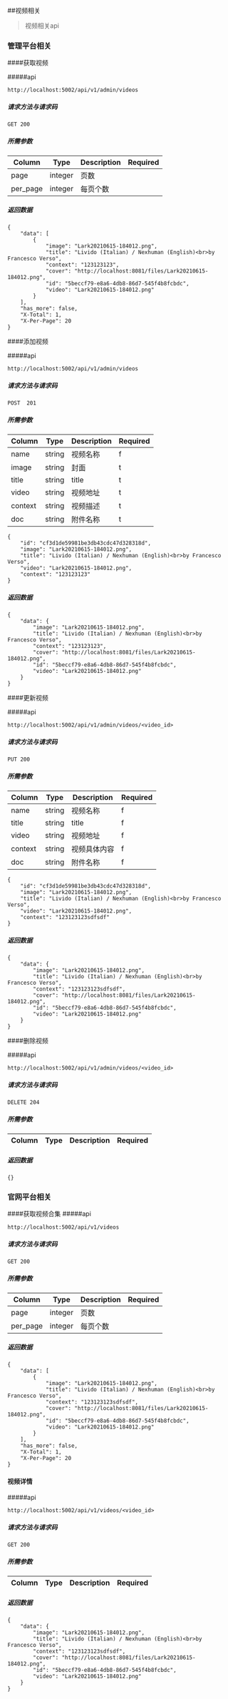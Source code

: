 ##视频相关

>视频相关api


### 管理平台相关

####获取视频

#####api

```angular2html
http://localhost:5002/api/v1/admin/videos
```

##### 请求方法与请求码
```angular2html
GET 200
```

##### 所需参数
| Column | Type | Description | Required |
| --- | --- | --- | --- |
 page                     | integer                        |     页数      |    |
 per_page             | integer                     |      每页个数     |          |

##### 返回数据

```angular2html
{
    "data": [
        {
            "image": "Lark20210615-184012.png",
            "title": "Livido (Italian) / Nexhuman (English)<br>by Francesco Verso",
            "context": "123123123",
            "cover": "http://localhost:8081/files/Lark20210615-184012.png",
            "id": "5beccf79-e8a6-4db8-86d7-545f4b8fcbdc",
            "video": "Lark20210615-184012.png"
        }
    ],
    "has_more": false,
    "X-Total": 1,
    "X-Per-Page": 20
}
```

####添加视频

#####api

```angular2html
http://localhost:5002/api/v1/admin/videos
```
##### 请求方法与请求码
```angular2html
POST  201
```

##### 所需参数
| Column | Type | Description | Required |
| --- | --- | --- | --- |
 name                     | string                        |     视频名称      |  f  |
 image                     | string                        |     封面      |  t  |
 title                     | string                        |     title      |  t  |
 video                     | string                |     视频地址      |  t  |
 context                     | string                        |     视频描述      |  t  |
 doc                    | string                        |     附件名称     |  t  |

```angular2html
{
    "id": "cf3d1de59981be3db43cdc47d328318d",
    "image": "Lark20210615-184012.png",
    "title": "Livido (Italian) / Nexhuman (English)<br>by Francesco Verso",
    "video": "Lark20210615-184012.png",
    "context": "123123123"
}
```

##### 返回数据

```angular2html
{
    "data": {
        "image": "Lark20210615-184012.png",
        "title": "Livido (Italian) / Nexhuman (English)<br>by Francesco Verso",
        "context": "123123123",
        "cover": "http://localhost:8081/files/Lark20210615-184012.png",
        "id": "5beccf79-e8a6-4db8-86d7-545f4b8fcbdc",
        "video": "Lark20210615-184012.png"
    }
}
```

####更新视频

#####api

```angular2html
http://localhost:5002/api/v1/admin/videos/<video_id>
```
##### 请求方法与请求码
```angular2html
PUT 200
```

##### 所需参数
| Column | Type | Description | Required |
| --- | --- | --- | --- |
 name                     | string                        |     视频名称      |  f  |
 title                     | string                        |     title      |  f  |
 video                     | string                |     视频地址      |  f  |
 context                     | string                        |     视频具体内容      |  f  |
 doc                    | string                        |     附件名称     |  f  |

```angular2html
{
    "id": "cf3d1de59981be3db43cdc47d328318d",
    "image": "Lark20210615-184012.png",
    "title": "Livido (Italian) / Nexhuman (English)<br>by Francesco Verso",
    "video": "Lark20210615-184012.png",
    "context": "123123123sdfsdf"
}
```

##### 返回数据

```angular2html
{
    "data": {
        "image": "Lark20210615-184012.png",
        "title": "Livido (Italian) / Nexhuman (English)<br>by Francesco Verso",
        "context": "123123123sdfsdf",
        "cover": "http://localhost:8081/files/Lark20210615-184012.png",
        "id": "5beccf79-e8a6-4db8-86d7-545f4b8fcbdc",
        "video": "Lark20210615-184012.png"
    }
}

```
####删除视频

#####api

```angular2html
http://localhost:5002/api/v1/admin/videos/<video_id>
```
##### 请求方法与请求码
```angular2html
DELETE 204
```

##### 所需参数
| Column | Type | Description | Required |
| --- | --- | --- | --- |

##### 返回数据

```angular2html
{}
```

### 官网平台相关

####获取视频合集
#####api

```angular2html
http://localhost:5002/api/v1/videos
```

##### 请求方法与请求码
```angular2html
GET 200
```

##### 所需参数
| Column | Type | Description | Required |
| --- | --- | --- | --- |
 page                     | integer                        |     页数      |    |
 per_page             | integer                     |      每页个数     |          |

##### 返回数据

```angular2html
{
    "data": [
        {
            "image": "Lark20210615-184012.png",
            "title": "Livido (Italian) / Nexhuman (English)<br>by Francesco Verso",
            "context": "123123123sdfsdf",
            "cover": "http://localhost:8081/files/Lark20210615-184012.png",
            "id": "5beccf79-e8a6-4db8-86d7-545f4b8fcbdc",
            "video": "Lark20210615-184012.png"
        }
    ],
    "has_more": false,
    "X-Total": 1,
    "X-Per-Page": 20
}
```


#### 视频详情

#####api

```angular2html
http://localhost:5002/api/v1/videos/<video_id>
```

##### 请求方法与请求码
```angular2html
GET 200
```

##### 所需参数
| Column | Type | Description | Required |
| --- | --- | --- | --- |

##### 返回数据

```angular2html
{
    "data": {
        "image": "Lark20210615-184012.png",
        "title": "Livido (Italian) / Nexhuman (English)<br>by Francesco Verso",
        "context": "123123123sdfsdf",
        "cover": "http://localhost:8081/files/Lark20210615-184012.png",
        "id": "5beccf79-e8a6-4db8-86d7-545f4b8fcbdc",
        "video": "Lark20210615-184012.png"
    }
}
```
